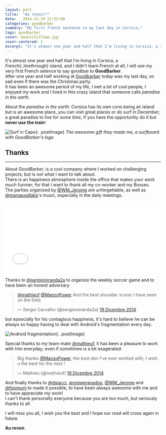 ```yaml
---
layout: post
title:  "Au revoir!"
date:   2014-12-19 21:52:00
categories: goodbarber
summary: "My first french sentence in my last day in Corsica."
tags: goodbarber
cover: beautifulTeam.jpg
cover-centered: 1
excerpt: "It's almost one year and half that I'm living in Corsica, a <span style='text-decoration: line-through'>French</span> island, and I didn't learn French at all; I will use my very first French setence to say goodbye to **GoodBarber**."
---
```


<style>
.linethrough
{
    text-decoration: line-through;
}

.postImage
{
    width: 100%;
}
.constrained
{
    margin: auto; width:100%;
}
</style>

It's almost one year and half that I'm living in Corsica, a *French*{:.linethrough} island, and I didn't learn French at all; I will use my very first French setence to say goodbye to **GoodBarber**.  
After one year and half working at [Goodbarber](http://goodbarber.com) today was my last day, so sad even if there was the Christmas party.  
It has been an awesome period of my life, I met a lot of cool people, I enjoyed my work and I lived in this crazy island that someone calls *paradise in the earth*.  

  
About the *paradise in the earth*: Corsica has its own cons being an island but is an awesome place, you can visit great places or do surf in December; a great paradise to live for *some time*, if you have the opportunity do it but **never use the train**!  
  
![Surf in Capo]({{site.assets-path}}surf.jpg){: .postImage}
*The awesome gift they made me, a surfboard with GoodBarber's logo*

## Thanks ##
-----
About GoodBarber, is a cool company where I worked on challenging projects; but is not what I want to talk about.  
There is an happiness atmosphere inside the office that makes your work much funnier; for that I want to thank all my co-worker and my Bosses.  
The parties organized by [@WM_Jerome](https://twitter.com/WM_Jerome) are unforgettable, as well as [@margauxdlabs](https://twitter.com/margauxdlabs)'s music, especially in the daily meetings.  

<div class="constrained"><iframe width="100%" height="230" src="//www.youtube-nocookie.com/embed/XqS1HFIJF6g" frameborder="0" allowfullscreen></iframe></div>

Thanks to [@sergiomiranda2a](https://twitter.com/sergiomiranda2a) to organize the weekly soccer game and to have been an honest adversary  

<div class="constrained"><blockquote class="twitter-tweet" data-conversation="none" lang="it"><p><a href="https://twitter.com/mathieuf">@mathieuf</a> <a href="https://twitter.com/ManzoPower">@ManzoPower</a> And the best shoulder scorer I have seen on the field.</p>&mdash; Sergio Carvalho (@sergiomiranda2a) <a href="https://twitter.com/sergiomiranda2a/status/545983493000691713">19 Dicembre 2014</a></blockquote> <script async src="//platform.twitter.com/widgets.js" charset="utf-8"></script></div>


but epsecially for his contagious happiness, it's hard to believe he can be always so happy having to deal with Android's fragmentation every day.  
  
![Android fragmentation]({{site.assets-path}}sergio_and_fragmentation.jpg){: .postImage}

Special thanks to my team-mate [@mathieuf](https://twitter.com/mthieuf), it has been a pleasure to work with him everyday; even if sometimes is a bit exagerated:  

<div class="constrained"><blockquote class="twitter-tweet" lang="it"><p>Big thanks <a href="https://twitter.com/ManzoPower">@ManzoPower</a>, the best dev I&#39;ve ever worked with, I wish u the best for the next !</p>&mdash; Mathieu (@mathieuf) <a href="https://twitter.com/mathieuf/status/545970462141194241">19 Dicembre 2014</a></blockquote> <script async src="//platform.twitter.com/widgets.js" charset="utf-8"></script></div>
  
And finally thanks to [@dsiacci](https://twitter.com/dsiacci), [jeromegranados](https://twitter.com/jeromegranados), [@WM_Jerome](https://twitter.com/WM_Jerome) and [@fssimoni](https://twitter.com/fssimoni) to made it possible, to have been always awesome with me and to have appreciate my work!  
I can't thank personally everyone because you are too much, but seriously thanks to all.  

I will miss you all, I wish you the best and I hope our road will cross again in future.

**Au revoir.**
